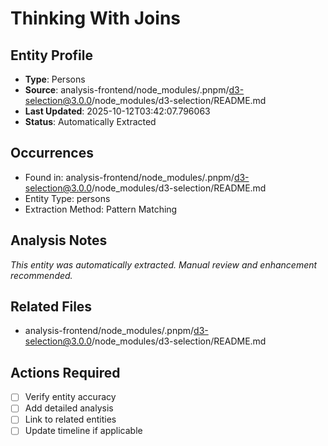 # Thinking With Joins

## Entity Profile
- **Type**: Persons
- **Source**: analysis-frontend/node_modules/.pnpm/d3-selection@3.0.0/node_modules/d3-selection/README.md
- **Last Updated**: 2025-10-12T03:42:07.796063
- **Status**: Automatically Extracted

## Occurrences
- Found in: analysis-frontend/node_modules/.pnpm/d3-selection@3.0.0/node_modules/d3-selection/README.md
- Entity Type: persons
- Extraction Method: Pattern Matching

## Analysis Notes
*This entity was automatically extracted. Manual review and enhancement recommended.*

## Related Files
- analysis-frontend/node_modules/.pnpm/d3-selection@3.0.0/node_modules/d3-selection/README.md

## Actions Required
- [ ] Verify entity accuracy
- [ ] Add detailed analysis
- [ ] Link to related entities
- [ ] Update timeline if applicable

